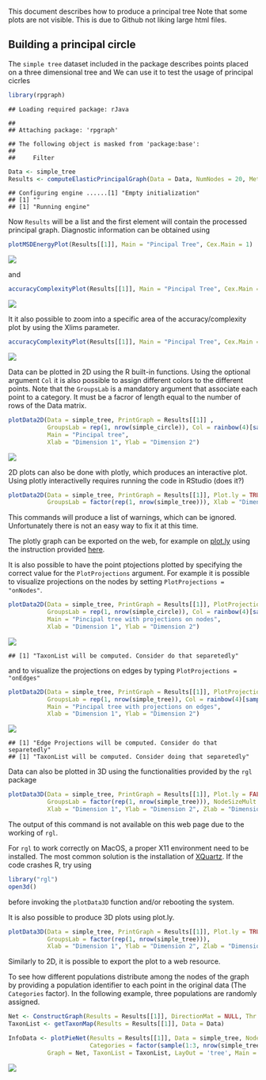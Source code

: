 This document describes how to produce a principal tree Note that some plots are not visible. This is due to Github not liking large html files.

Building a principal circle
---------------------------

The `simple tree` dataset included in the package describes points placed on a three dimensional tree and We can use it to test the usage of principal cicrles

``` r
library(rpgraph)
```

    ## Loading required package: rJava

    ## 
    ## Attaching package: 'rpgraph'

    ## The following object is masked from 'package:base':
    ## 
    ##     Filter

``` r
Data <- simple_tree
Results <- computeElasticPrincipalGraph(Data = Data, NumNodes = 20, Method = 'DefaultPrincipalTreeConfiguration')
```

    ## Configuring engine ......[1] "Empty initialization"
    ## [1] ""
    ## [1] "Running engine"

Now `Results` will be a list and the first element will contain the processed principal graph. Diagnostic information can be obtained using

``` r
plotMSDEnergyPlot(Results[[1]], Main = "Pincipal Tree", Cex.Main = 1)
```

![](tree_files/figure-markdown_github/unnamed-chunk-2-1.png)

and

``` r
accuracyComplexityPlot(Results[[1]], Main = "Pincipal Tree", Cex.Main = 1, Mode = 5)
```

![](tree_files/figure-markdown_github/unnamed-chunk-3-1.png)

It it also possible to zoom into a specific area of the accuracy/complexity plot by using the Xlims parameter.

``` r
accuracyComplexityPlot(Results[[1]], Main = "Pincipal Tree", Cex.Main = 1, Xlims = c(.95, .99))
```

![](tree_files/figure-markdown_github/unnamed-chunk-4-1.png)

Data can be plotted in 2D using the R built-in functions. Using the optional argument `Col` it is also possible to assign different colors to the different points. Note that the `GroupsLab` is a mandatory argument that associate each point to a category. It must be a facror of length equal to the number of rows of the Data matrix.

``` r
plotData2D(Data = simple_tree, PrintGraph = Results[[1]] ,
           GroupsLab = rep(1, nrow(simple_circle)), Col = rainbow(4)[sample(1:4, nrow(simple_circle), TRUE)],
           Main = "Pincipal tree",
           Xlab = "Dimension 1", Ylab = "Dimension 2")
```

![](tree_files/figure-markdown_github/unnamed-chunk-5-1.png)

2D plots can also be done with plotly, which produces an interactive plot. Using plotly interactivelly requires running the code in RStudio (does it?)

``` r
plotData2D(Data = simple_tree, PrintGraph = Results[[1]], Plot.ly = TRUE,
           GroupsLab = factor(rep(1, nrow(simple_tree))), Xlab = "Dimension 1", Ylab = "Dimension 2")
```

This commands will produce a list of warnings, which can be ignored. Unfortunately there is not an easy way to fix it at this time.

The plotly graph can be exported on the web, for example on [plot.ly](http://plot.ly) using the instruction provided [here](http://plot.ly/r/getting-started/).

It is also possible to have the point ptojections plotted by specifying the correct value for the `PlotProjections` argument. For example it is possible to visualize projections on the nodes by setting `PlotProjections = "onNodes"`.

``` r
plotData2D(Data = simple_tree, PrintGraph = Results[[1]], PlotProjections = "onNodes",
           GroupsLab = rep(1, nrow(simple_circle)), Col = rainbow(4)[sample(1:4, nrow(simple_circle), TRUE)],
           Main = "Pincipal tree with projections on nodes",
           Xlab = "Dimension 1", Ylab = "Dimension 2")
```

![](tree_files/figure-markdown_github/unnamed-chunk-7-1.png)

    ## [1] "TaxonList will be computed. Consider do that separetedly"

and to visualize the projections on edges by typing `PlotProjections = "onEdges"`

``` r
plotData2D(Data = simple_tree, PrintGraph = Results[[1]], PlotProjections = "onEdges",
           GroupsLab = rep(1, nrow(simple_tree)), Col = rainbow(4)[sample(1:4, nrow(simple_tree), TRUE)],
           Main = "Pincipal tree with projections on edges",
           Xlab = "Dimension 1", Ylab = "Dimension 2")
```

![](tree_files/figure-markdown_github/unnamed-chunk-8-1.png)

    ## [1] "Edge Projections will be computed. Consider do that separetedly"
    ## [1] "TaxonList will be computed. Consider doing that separetedly"

Data can also be plotted in 3D using the functionalities provided by the `rgl` package

``` r
plotData3D(Data = simple_tree, PrintGraph = Results[[1]], Plot.ly = FALSE,
           GroupsLab = factor(rep(1, nrow(simple_tree))), NodeSizeMult = 0.05,
           Xlab = "Dimension 1", Ylab = "Dimension 2", Zlab = "Dimension 3")
```

The output of this command is not available on this web page due to the working of `rgl`.

For `rgl` to work correctly on MacOS, a proper X11 environment need to be installed. The most common solution is the installation of [XQuartz](http://www.xquartz.org/). If the code crashes R, try using

``` r
library("rgl")
open3d()
```

before invoking the `plotData3D` function and/or rebooting the system.

It is also possible to produce 3D plots using plot.ly.

``` r
plotData3D(Data = simple_tree, PrintGraph = Results[[1]], Plot.ly = TRUE,
           GroupsLab = factor(rep(1, nrow(simple_tree))),
           Xlab = "Dimension 1", Ylab = "Dimension 2", Zlab = "Dimension 3")
```

Similarly to 2D, it is possible to export the plot to a web resource.

To see how different populations distribute among the nodes of the graph by providing a population identifier to each point in the original data (The `Categories` factor). In the following example, three populations are randomly assigned.

``` r
Net <- ConstructGraph(Results = Results[[1]], DirectionMat = NULL, Thr = 0.05)
TaxonList <- getTaxonMap(Results = Results[[1]], Data = Data)

InfoData <- plotPieNet(Results = Results[[1]], Data = simple_tree, NodeSizeMult = 3,
                       Categories = factor(sample(1:3, nrow(simple_tree), replace = TRUE)),
           Graph = Net, TaxonList = TaxonList, LayOut = 'tree', Main = "Pincipal tree")
```

![](tree_files/figure-markdown_github/unnamed-chunk-12-1.png)
